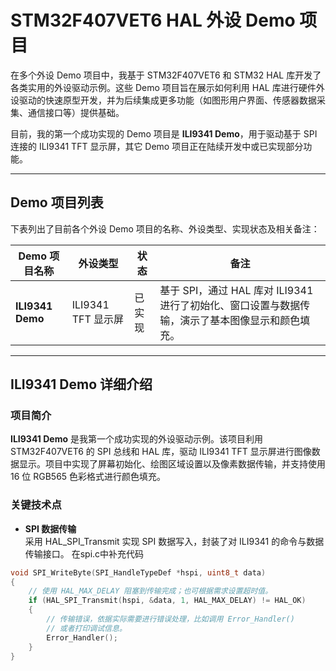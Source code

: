 # STM32F407VET6 HAL 外设 Demo 项目

在多个外设 Demo 项目中，我基于 STM32F407VET6 和 STM32 HAL 库开发了各类实用的外设驱动示例。这些 Demo 项目旨在展示如何利用 HAL 库进行硬件外设驱动的快速原型开发，并为后续集成更多功能（如图形用户界面、传感器数据采集、通信接口等）提供基础。  
  
目前，我的第一个成功实现的 Demo 项目是 **ILI9341 Demo**，用于驱动基于 SPI 连接的 ILI9341 TFT 显示屏，其它 Demo 项目正在陆续开发中或已实现部分功能。  

---

## Demo 项目列表

下表列出了目前各个外设 Demo 项目的名称、外设类型、实现状态及相关备注：

| Demo 项目名称   | 外设类型                 | 状态      | 备注                                                         |
|-----------------|--------------------------|-----------|--------------------------------------------------------------|
| **ILI9341 Demo**  | ILI9341 TFT 显示屏       | 已实现    | 基于 SPI，通过 HAL 库对 ILI9341 进行了初始化、窗口设置与数据传输，演示了基本图像显示和颜色填充。 |

---

## ILI9341 Demo 详细介绍

### 项目简介

**ILI9341 Demo** 是我第一个成功实现的外设驱动示例。该项目利用 STM32F407VET6 的 SPI 总线和 HAL 库，驱动 ILI9341 TFT 显示屏进行图像数据显示。项目中实现了屏幕初始化、绘图区域设置以及像素数据传输，并支持使用 16 位 RGB565 色彩格式进行颜色填充。

### 关键技术点

- **SPI 数据传输**  
  采用 HAL_SPI_Transmit 实现 SPI 数据写入，封装了对 ILI9341 的命令与数据传输接口。
  在spi.c中补充代码

```c
void SPI_WriteByte(SPI_HandleTypeDef *hspi, uint8_t data)
{
    // 使用 HAL_MAX_DELAY 阻塞到传输完成；也可根据需求设置超时值。
    if (HAL_SPI_Transmit(hspi, &data, 1, HAL_MAX_DELAY) != HAL_OK)
    {
        // 传输错误，依据实际需要进行错误处理，比如调用 Error_Handler() 
        // 或者打印调试信息。
        Error_Handler();
    }
}
```
